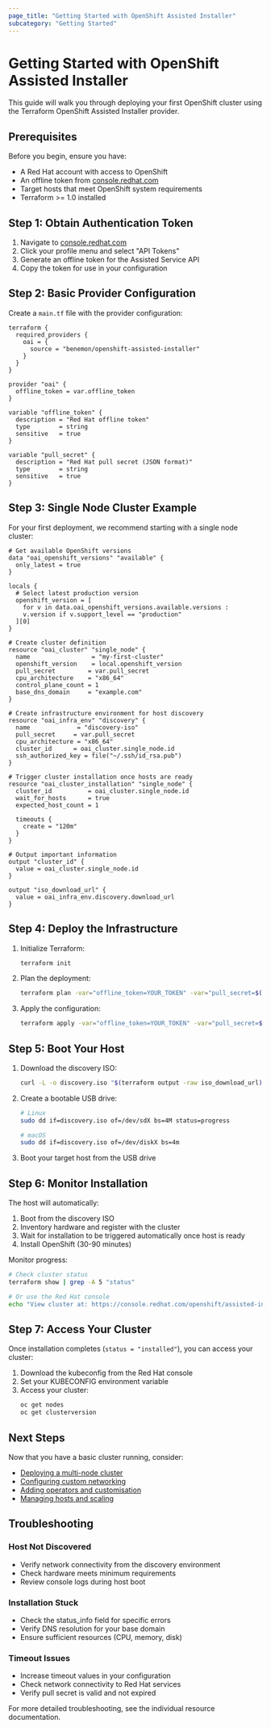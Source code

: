 ```yaml
---
page_title: "Getting Started with OpenShift Assisted Installer"
subcategory: "Getting Started"
---
```


# Getting Started with OpenShift Assisted Installer

This guide will walk you through deploying your first OpenShift cluster using the Terraform OpenShift Assisted Installer provider.

## Prerequisites

Before you begin, ensure you have:

- A Red Hat account with access to OpenShift
- An offline token from [console.redhat.com](https://console.redhat.com)
- Target hosts that meet OpenShift system requirements
- Terraform >= 1.0 installed

## Step 1: Obtain Authentication Token

1. Navigate to [console.redhat.com](https://console.redhat.com)
2. Click your profile menu and select "API Tokens"
3. Generate an offline token for the Assisted Service API
4. Copy the token for use in your configuration

## Step 2: Basic Provider Configuration

Create a `main.tf` file with the provider configuration:

```hcl
terraform {
  required_providers {
    oai = {
      source = "benemon/openshift-assisted-installer"
    }
  }
}

provider "oai" {
  offline_token = var.offline_token
}

variable "offline_token" {
  description = "Red Hat offline token"
  type        = string
  sensitive   = true
}

variable "pull_secret" {
  description = "Red Hat pull secret (JSON format)"
  type        = string
  sensitive   = true
}
```

## Step 3: Single Node Cluster Example

For your first deployment, we recommend starting with a single node cluster:

```hcl
# Get available OpenShift versions
data "oai_openshift_versions" "available" {
  only_latest = true
}

locals {
  # Select latest production version
  openshift_version = [
    for v in data.oai_openshift_versions.available.versions :
    v.version if v.support_level == "production"
  ][0]
}

# Create cluster definition
resource "oai_cluster" "single_node" {
  name                 = "my-first-cluster"
  openshift_version    = local.openshift_version
  pull_secret         = var.pull_secret
  cpu_architecture    = "x86_64"
  control_plane_count = 1
  base_dns_domain     = "example.com"
}

# Create infrastructure environment for host discovery
resource "oai_infra_env" "discovery" {
  name             = "discovery-iso"
  pull_secret     = var.pull_secret
  cpu_architecture = "x86_64"
  cluster_id      = oai_cluster.single_node.id
  ssh_authorized_key = file("~/.ssh/id_rsa.pub")
}

# Trigger cluster installation once hosts are ready
resource "oai_cluster_installation" "single_node" {
  cluster_id          = oai_cluster.single_node.id
  wait_for_hosts      = true
  expected_host_count = 1
  
  timeouts {
    create = "120m"
  }
}

# Output important information
output "cluster_id" {
  value = oai_cluster.single_node.id
}

output "iso_download_url" {
  value = oai_infra_env.discovery.download_url
}
```

## Step 4: Deploy the Infrastructure

1. Initialize Terraform:
   ```bash
   terraform init
   ```

2. Plan the deployment:
   ```bash
   terraform plan -var="offline_token=YOUR_TOKEN" -var="pull_secret=$(cat pull-secret.txt)"
   ```

3. Apply the configuration:
   ```bash
   terraform apply -var="offline_token=YOUR_TOKEN" -var="pull_secret=$(cat pull-secret.txt)"
   ```

## Step 5: Boot Your Host

1. Download the discovery ISO:
   ```bash
   curl -L -o discovery.iso "$(terraform output -raw iso_download_url)"
   ```

2. Create a bootable USB drive:
   ```bash
   # Linux
   sudo dd if=discovery.iso of=/dev/sdX bs=4M status=progress
   
   # macOS
   sudo dd if=discovery.iso of=/dev/diskX bs=4m
   ```

3. Boot your target host from the USB drive

## Step 6: Monitor Installation

The host will automatically:
1. Boot from the discovery ISO
2. Inventory hardware and register with the cluster
3. Wait for installation to be triggered automatically once host is ready
4. Install OpenShift (30-90 minutes)

Monitor progress:
```bash
# Check cluster status
terraform show | grep -A 5 "status"

# Or use the Red Hat console
echo "View cluster at: https://console.redhat.com/openshift/assisted-installer/clusters/$(terraform output -raw cluster_id)"
```

## Step 7: Access Your Cluster

Once installation completes (`status = "installed"`), you can access your cluster:

1. Download the kubeconfig from the Red Hat console
2. Set your KUBECONFIG environment variable
3. Access your cluster:
   ```bash
   oc get nodes
   oc get clusterversion
   ```

## Next Steps

Now that you have a basic cluster running, consider:

- [Deploying a multi-node cluster](multi-node-cluster.md)
- [Configuring custom networking](networking.md)
- [Adding operators and customisation](operators.md)
- [Managing hosts and scaling](host-management.md)

## Troubleshooting

### Host Not Discovered
- Verify network connectivity from the discovery environment
- Check hardware meets minimum requirements
- Review console logs during host boot

### Installation Stuck
- Check the status_info field for specific errors
- Verify DNS resolution for your base domain
- Ensure sufficient resources (CPU, memory, disk)

### Timeout Issues
- Increase timeout values in your configuration
- Check network connectivity to Red Hat services
- Verify pull secret is valid and not expired

For more detailed troubleshooting, see the individual resource documentation.